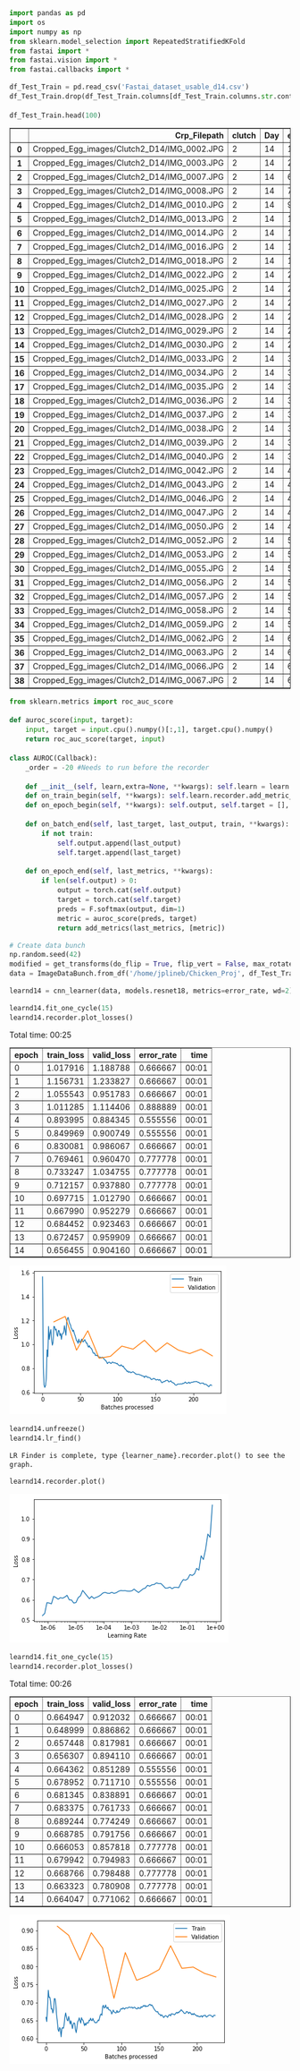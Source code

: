 

```python
import pandas as pd
import os
import numpy as np
from sklearn.model_selection import RepeatedStratifiedKFold
from fastai import *
from fastai.vision import *
from fastai.callbacks import *
```


```python
df_Test_Train = pd.read_csv('Fastai_dataset_usable_d14.csv')
df_Test_Train.drop(df_Test_Train.columns[df_Test_Train.columns.str.contains('unnamed',case = False)],axis = 1, inplace = True)

df_Test_Train.head(100)
```




<div>
<style scoped>
    .dataframe tbody tr th:only-of-type {
        vertical-align: middle;
    }

    .dataframe tbody tr th {
        vertical-align: top;
    }

    .dataframe thead th {
        text-align: right;
    }
</style>
<table border="1" class="dataframe">
  <thead>
    <tr style="text-align: right;">
      <th></th>
      <th>Crp_Filepath</th>
      <th>clutch</th>
      <th>Day</th>
      <th>egg_number</th>
      <th>sex</th>
    </tr>
  </thead>
  <tbody>
    <tr>
      <th>0</th>
      <td>Cropped_Egg_images/Clutch2_D14/IMG_0002.JPG</td>
      <td>2</td>
      <td>14</td>
      <td>1</td>
      <td>Female</td>
    </tr>
    <tr>
      <th>1</th>
      <td>Cropped_Egg_images/Clutch2_D14/IMG_0003.JPG</td>
      <td>2</td>
      <td>14</td>
      <td>2</td>
      <td>Male</td>
    </tr>
    <tr>
      <th>2</th>
      <td>Cropped_Egg_images/Clutch2_D14/IMG_0007.JPG</td>
      <td>2</td>
      <td>14</td>
      <td>6</td>
      <td>Female</td>
    </tr>
    <tr>
      <th>3</th>
      <td>Cropped_Egg_images/Clutch2_D14/IMG_0008.JPG</td>
      <td>2</td>
      <td>14</td>
      <td>7</td>
      <td>Female</td>
    </tr>
    <tr>
      <th>4</th>
      <td>Cropped_Egg_images/Clutch2_D14/IMG_0010.JPG</td>
      <td>2</td>
      <td>14</td>
      <td>9</td>
      <td>Male</td>
    </tr>
    <tr>
      <th>5</th>
      <td>Cropped_Egg_images/Clutch2_D14/IMG_0013.JPG</td>
      <td>2</td>
      <td>14</td>
      <td>12</td>
      <td>Male</td>
    </tr>
    <tr>
      <th>6</th>
      <td>Cropped_Egg_images/Clutch2_D14/IMG_0014.JPG</td>
      <td>2</td>
      <td>14</td>
      <td>13</td>
      <td>Female</td>
    </tr>
    <tr>
      <th>7</th>
      <td>Cropped_Egg_images/Clutch2_D14/IMG_0016.JPG</td>
      <td>2</td>
      <td>14</td>
      <td>15</td>
      <td>Female</td>
    </tr>
    <tr>
      <th>8</th>
      <td>Cropped_Egg_images/Clutch2_D14/IMG_0018.JPG</td>
      <td>2</td>
      <td>14</td>
      <td>17</td>
      <td>Female</td>
    </tr>
    <tr>
      <th>9</th>
      <td>Cropped_Egg_images/Clutch2_D14/IMG_0022.JPG</td>
      <td>2</td>
      <td>14</td>
      <td>21</td>
      <td>Female</td>
    </tr>
    <tr>
      <th>10</th>
      <td>Cropped_Egg_images/Clutch2_D14/IMG_0025.JPG</td>
      <td>2</td>
      <td>14</td>
      <td>24</td>
      <td>Female</td>
    </tr>
    <tr>
      <th>11</th>
      <td>Cropped_Egg_images/Clutch2_D14/IMG_0027.JPG</td>
      <td>2</td>
      <td>14</td>
      <td>26</td>
      <td>Male</td>
    </tr>
    <tr>
      <th>12</th>
      <td>Cropped_Egg_images/Clutch2_D14/IMG_0028.JPG</td>
      <td>2</td>
      <td>14</td>
      <td>27</td>
      <td>Male</td>
    </tr>
    <tr>
      <th>13</th>
      <td>Cropped_Egg_images/Clutch2_D14/IMG_0029.JPG</td>
      <td>2</td>
      <td>14</td>
      <td>28</td>
      <td>Male</td>
    </tr>
    <tr>
      <th>14</th>
      <td>Cropped_Egg_images/Clutch2_D14/IMG_0030.JPG</td>
      <td>2</td>
      <td>14</td>
      <td>29</td>
      <td>Female</td>
    </tr>
    <tr>
      <th>15</th>
      <td>Cropped_Egg_images/Clutch2_D14/IMG_0033.JPG</td>
      <td>2</td>
      <td>14</td>
      <td>32</td>
      <td>Male</td>
    </tr>
    <tr>
      <th>16</th>
      <td>Cropped_Egg_images/Clutch2_D14/IMG_0034.JPG</td>
      <td>2</td>
      <td>14</td>
      <td>33</td>
      <td>Female</td>
    </tr>
    <tr>
      <th>17</th>
      <td>Cropped_Egg_images/Clutch2_D14/IMG_0035.JPG</td>
      <td>2</td>
      <td>14</td>
      <td>34</td>
      <td>Female</td>
    </tr>
    <tr>
      <th>18</th>
      <td>Cropped_Egg_images/Clutch2_D14/IMG_0036.JPG</td>
      <td>2</td>
      <td>14</td>
      <td>35</td>
      <td>Female</td>
    </tr>
    <tr>
      <th>19</th>
      <td>Cropped_Egg_images/Clutch2_D14/IMG_0037.JPG</td>
      <td>2</td>
      <td>14</td>
      <td>36</td>
      <td>Male</td>
    </tr>
    <tr>
      <th>20</th>
      <td>Cropped_Egg_images/Clutch2_D14/IMG_0038.JPG</td>
      <td>2</td>
      <td>14</td>
      <td>37</td>
      <td>Male</td>
    </tr>
    <tr>
      <th>21</th>
      <td>Cropped_Egg_images/Clutch2_D14/IMG_0039.JPG</td>
      <td>2</td>
      <td>14</td>
      <td>38</td>
      <td>Female</td>
    </tr>
    <tr>
      <th>22</th>
      <td>Cropped_Egg_images/Clutch2_D14/IMG_0040.JPG</td>
      <td>2</td>
      <td>14</td>
      <td>39</td>
      <td>Male</td>
    </tr>
    <tr>
      <th>23</th>
      <td>Cropped_Egg_images/Clutch2_D14/IMG_0042.JPG</td>
      <td>2</td>
      <td>14</td>
      <td>41</td>
      <td>Male</td>
    </tr>
    <tr>
      <th>24</th>
      <td>Cropped_Egg_images/Clutch2_D14/IMG_0043.JPG</td>
      <td>2</td>
      <td>14</td>
      <td>42</td>
      <td>Male</td>
    </tr>
    <tr>
      <th>25</th>
      <td>Cropped_Egg_images/Clutch2_D14/IMG_0046.JPG</td>
      <td>2</td>
      <td>14</td>
      <td>45</td>
      <td>Female</td>
    </tr>
    <tr>
      <th>26</th>
      <td>Cropped_Egg_images/Clutch2_D14/IMG_0047.JPG</td>
      <td>2</td>
      <td>14</td>
      <td>46</td>
      <td>Male</td>
    </tr>
    <tr>
      <th>27</th>
      <td>Cropped_Egg_images/Clutch2_D14/IMG_0050.JPG</td>
      <td>2</td>
      <td>14</td>
      <td>49</td>
      <td>Male</td>
    </tr>
    <tr>
      <th>28</th>
      <td>Cropped_Egg_images/Clutch2_D14/IMG_0052.JPG</td>
      <td>2</td>
      <td>14</td>
      <td>51</td>
      <td>Female</td>
    </tr>
    <tr>
      <th>29</th>
      <td>Cropped_Egg_images/Clutch2_D14/IMG_0053.JPG</td>
      <td>2</td>
      <td>14</td>
      <td>52</td>
      <td>Female</td>
    </tr>
    <tr>
      <th>30</th>
      <td>Cropped_Egg_images/Clutch2_D14/IMG_0055.JPG</td>
      <td>2</td>
      <td>14</td>
      <td>54</td>
      <td>Male</td>
    </tr>
    <tr>
      <th>31</th>
      <td>Cropped_Egg_images/Clutch2_D14/IMG_0056.JPG</td>
      <td>2</td>
      <td>14</td>
      <td>55</td>
      <td>Female</td>
    </tr>
    <tr>
      <th>32</th>
      <td>Cropped_Egg_images/Clutch2_D14/IMG_0057.JPG</td>
      <td>2</td>
      <td>14</td>
      <td>56</td>
      <td>Female</td>
    </tr>
    <tr>
      <th>33</th>
      <td>Cropped_Egg_images/Clutch2_D14/IMG_0058.JPG</td>
      <td>2</td>
      <td>14</td>
      <td>57</td>
      <td>Female</td>
    </tr>
    <tr>
      <th>34</th>
      <td>Cropped_Egg_images/Clutch2_D14/IMG_0059.JPG</td>
      <td>2</td>
      <td>14</td>
      <td>58</td>
      <td>Male</td>
    </tr>
    <tr>
      <th>35</th>
      <td>Cropped_Egg_images/Clutch2_D14/IMG_0062.JPG</td>
      <td>2</td>
      <td>14</td>
      <td>61</td>
      <td>Male</td>
    </tr>
    <tr>
      <th>36</th>
      <td>Cropped_Egg_images/Clutch2_D14/IMG_0063.JPG</td>
      <td>2</td>
      <td>14</td>
      <td>62</td>
      <td>Female</td>
    </tr>
    <tr>
      <th>37</th>
      <td>Cropped_Egg_images/Clutch2_D14/IMG_0066.JPG</td>
      <td>2</td>
      <td>14</td>
      <td>65</td>
      <td>Male</td>
    </tr>
    <tr>
      <th>38</th>
      <td>Cropped_Egg_images/Clutch2_D14/IMG_0067.JPG</td>
      <td>2</td>
      <td>14</td>
      <td>66</td>
      <td>Male</td>
    </tr>
  </tbody>
</table>
</div>




```python
from sklearn.metrics import roc_auc_score

def auroc_score(input, target):
    input, target = input.cpu().numpy()[:,1], target.cpu().numpy()
    return roc_auc_score(target, input)

class AUROC(Callback):
    _order = -20 #Needs to run before the recorder

    def __init__(self, learn,extra=None, **kwargs): self.learn = learn
    def on_train_begin(self, **kwargs): self.learn.recorder.add_metric_names(['AUROC'])
    def on_epoch_begin(self, **kwargs): self.output, self.target = [], []
    
    def on_batch_end(self, last_target, last_output, train, **kwargs):
        if not train:
            self.output.append(last_output)
            self.target.append(last_target)
                
    def on_epoch_end(self, last_metrics, **kwargs):
        if len(self.output) > 0:
            output = torch.cat(self.output)
            target = torch.cat(self.target)
            preds = F.softmax(output, dim=1)
            metric = auroc_score(preds, target)
            return add_metrics(last_metrics, [metric])
```


```python
# Create data bunch
np.random.seed(42)
modified = get_transforms(do_flip = True, flip_vert = False, max_rotate = 35, max_lighting = None, max_warp = .2, p_lighting = 0)
data = ImageDataBunch.from_df('/home/jplineb/Chicken_Proj', df_Test_Train, label_col = 'sex', size = 224, bs = 2, valid_pct=0.25, ds_tfms = modified).normalize()

```


```python
learnd14 = cnn_learner(data, models.resnet18, metrics=error_rate, wd=2)
```


```python
learnd14.fit_one_cycle(15)
learnd14.recorder.plot_losses()
```


Total time: 00:25 <p><table border="1" class="dataframe">
  <thead>
    <tr style="text-align: left;">
      <th>epoch</th>
      <th>train_loss</th>
      <th>valid_loss</th>
      <th>error_rate</th>
      <th>time</th>
    </tr>
  </thead>
  <tbody>
    <tr>
      <td>0</td>
      <td>1.017916</td>
      <td>1.188788</td>
      <td>0.666667</td>
      <td>00:01</td>
    </tr>
    <tr>
      <td>1</td>
      <td>1.156731</td>
      <td>1.233827</td>
      <td>0.666667</td>
      <td>00:01</td>
    </tr>
    <tr>
      <td>2</td>
      <td>1.055543</td>
      <td>0.951783</td>
      <td>0.666667</td>
      <td>00:01</td>
    </tr>
    <tr>
      <td>3</td>
      <td>1.011285</td>
      <td>1.114406</td>
      <td>0.888889</td>
      <td>00:01</td>
    </tr>
    <tr>
      <td>4</td>
      <td>0.893995</td>
      <td>0.884345</td>
      <td>0.555556</td>
      <td>00:01</td>
    </tr>
    <tr>
      <td>5</td>
      <td>0.849969</td>
      <td>0.900749</td>
      <td>0.555556</td>
      <td>00:01</td>
    </tr>
    <tr>
      <td>6</td>
      <td>0.830081</td>
      <td>0.986067</td>
      <td>0.666667</td>
      <td>00:01</td>
    </tr>
    <tr>
      <td>7</td>
      <td>0.769461</td>
      <td>0.960470</td>
      <td>0.777778</td>
      <td>00:01</td>
    </tr>
    <tr>
      <td>8</td>
      <td>0.733247</td>
      <td>1.034755</td>
      <td>0.777778</td>
      <td>00:01</td>
    </tr>
    <tr>
      <td>9</td>
      <td>0.712157</td>
      <td>0.937880</td>
      <td>0.777778</td>
      <td>00:01</td>
    </tr>
    <tr>
      <td>10</td>
      <td>0.697715</td>
      <td>1.012790</td>
      <td>0.666667</td>
      <td>00:01</td>
    </tr>
    <tr>
      <td>11</td>
      <td>0.667990</td>
      <td>0.952279</td>
      <td>0.666667</td>
      <td>00:01</td>
    </tr>
    <tr>
      <td>12</td>
      <td>0.684452</td>
      <td>0.923463</td>
      <td>0.666667</td>
      <td>00:01</td>
    </tr>
    <tr>
      <td>13</td>
      <td>0.672457</td>
      <td>0.959909</td>
      <td>0.666667</td>
      <td>00:01</td>
    </tr>
    <tr>
      <td>14</td>
      <td>0.656455</td>
      <td>0.904160</td>
      <td>0.666667</td>
      <td>00:01</td>
    </tr>
  </tbody>
</table>



![png](output_5_1.png)



```python
learnd14.unfreeze()
learnd14.lr_find()
```





    LR Finder is complete, type {learner_name}.recorder.plot() to see the graph.



```python
learnd14.recorder.plot()
```


![png](output_7_0.png)



```python
learnd14.fit_one_cycle(15)
learnd14.recorder.plot_losses()
```


Total time: 00:26 <p><table border="1" class="dataframe">
  <thead>
    <tr style="text-align: left;">
      <th>epoch</th>
      <th>train_loss</th>
      <th>valid_loss</th>
      <th>error_rate</th>
      <th>time</th>
    </tr>
  </thead>
  <tbody>
    <tr>
      <td>0</td>
      <td>0.664947</td>
      <td>0.912032</td>
      <td>0.666667</td>
      <td>00:01</td>
    </tr>
    <tr>
      <td>1</td>
      <td>0.648999</td>
      <td>0.886862</td>
      <td>0.666667</td>
      <td>00:01</td>
    </tr>
    <tr>
      <td>2</td>
      <td>0.657448</td>
      <td>0.817981</td>
      <td>0.666667</td>
      <td>00:01</td>
    </tr>
    <tr>
      <td>3</td>
      <td>0.656307</td>
      <td>0.894110</td>
      <td>0.666667</td>
      <td>00:01</td>
    </tr>
    <tr>
      <td>4</td>
      <td>0.664362</td>
      <td>0.851289</td>
      <td>0.555556</td>
      <td>00:01</td>
    </tr>
    <tr>
      <td>5</td>
      <td>0.678952</td>
      <td>0.711710</td>
      <td>0.555556</td>
      <td>00:01</td>
    </tr>
    <tr>
      <td>6</td>
      <td>0.681345</td>
      <td>0.838891</td>
      <td>0.666667</td>
      <td>00:01</td>
    </tr>
    <tr>
      <td>7</td>
      <td>0.683375</td>
      <td>0.761733</td>
      <td>0.666667</td>
      <td>00:01</td>
    </tr>
    <tr>
      <td>8</td>
      <td>0.689244</td>
      <td>0.774249</td>
      <td>0.666667</td>
      <td>00:01</td>
    </tr>
    <tr>
      <td>9</td>
      <td>0.668785</td>
      <td>0.791756</td>
      <td>0.666667</td>
      <td>00:01</td>
    </tr>
    <tr>
      <td>10</td>
      <td>0.666053</td>
      <td>0.857818</td>
      <td>0.777778</td>
      <td>00:01</td>
    </tr>
    <tr>
      <td>11</td>
      <td>0.679942</td>
      <td>0.794983</td>
      <td>0.666667</td>
      <td>00:01</td>
    </tr>
    <tr>
      <td>12</td>
      <td>0.668766</td>
      <td>0.798488</td>
      <td>0.777778</td>
      <td>00:01</td>
    </tr>
    <tr>
      <td>13</td>
      <td>0.663323</td>
      <td>0.780908</td>
      <td>0.777778</td>
      <td>00:01</td>
    </tr>
    <tr>
      <td>14</td>
      <td>0.664047</td>
      <td>0.771062</td>
      <td>0.666667</td>
      <td>00:01</td>
    </tr>
  </tbody>
</table>



![png](output_8_1.png)

